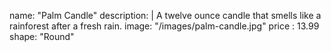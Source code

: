 name: "Palm Candle"
description: |
  A twelve ounce candle that smells like a rainforest after a fresh rain.
image: "/images/palm-candle.jpg"
price : 13.99
shape: "Round"
